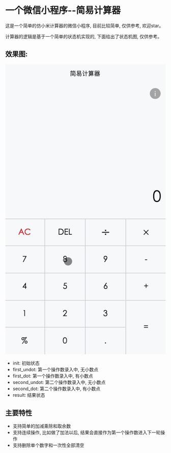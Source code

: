 一个微信小程序--简易计算器
============================

这是一个简单的仿小米计算器的微信小程序, 目前比较简单, 仅供参考, 欢迎star。

计算器的逻辑是基于一个简单的状态机实现的, 下面给出了状态机图, 仅供参考。

效果图:
--------
![首页-简易计算器2-](./index.gif)    



* init: 初始状态
* first_undot: 第一个操作数录入中, 无小数点
* first_dot: 第一个操作数录入中, 有小数点
* second_undot: 第二个操作数录入中, 无小数点
* second_dot: 第二个操作数录入中, 有小数点
* result: 结果状态


## 主要特性

* 支持简单的加减乘除和取余数
* 支持连续操作, 比如做了加法以后, 结果会直接作为第一个操作数进入下一轮操作
* 支持删除单个数字和一次性全部清空